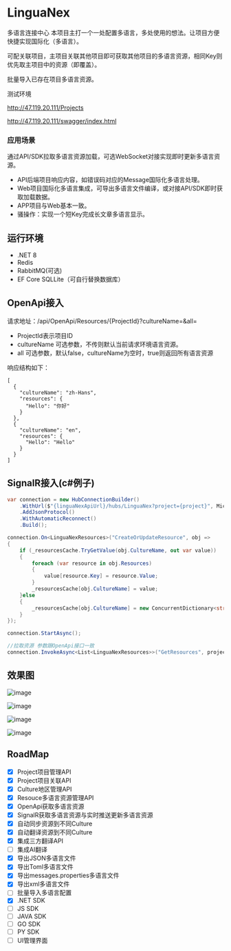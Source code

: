 # LinguaNex
多语言连接中心
本项目主打一个一处配置多语言，多处使用的想法。让项目方便快捷实现国际化（多语言）。

可配关联项目，主项目关联其他项目即可获取其他项目的多语言资源，相同Key则优先取主项目中的资源（即覆盖）。

批量导入已存在项目多语言资源。

测试环境

http://47.119.20.111/Projects

http://47.119.20.111/swagger/index.html
### 应用场景
通过API/SDK拉取多语言资源加载，可选WebSocket对接实现即时更新多语言资源。
- API后端项目响应内容，如错误码对应的Message国际化多语言处理。
- Web项目国际化多语言集成，可导出多语言文件编译，或对接API/SDK即时获取加载数据。
- APP项目与Web基本一致。
- 骚操作：实现一个短Key完成长文章多语言显示。

## 运行环境
- .NET 8
- Redis
- RabbitMQ(可选)
- EF Core SQLLite（可自行替换数据库）

## OpenApi接入
请求地址：/api/OpenApi/Resources/{ProjectId}?cultureName=&all=

- ProjectId表示项目ID
- cultureName 可选参数，不传则默认当前请求环境语言资源。
- all 可选参数，默认false，cultureName为空时，true则返回所有语言资源
  
响应结构如下：
```
[
  {
    "cultureName": "zh-Hans",
    "resources": {
      "Hello": "你好"
    }
  },
  {
    "cultureName": "en",
    "resources": {
      "Hello": "Hello"
    }
  }
]
```
## SignalR接入(c#例子)
``` c#
var connection = new HubConnectionBuilder()
    .WithUrl($"{linguaNexApiUrl}/hubs/LinguaNex?project={project}", Microsoft.AspNetCore.Http.Connections.HttpTransportType.WebSockets)
    .AddJsonProtocol()
    .WithAutomaticReconnect()
    .Build();

connection.On<LinguaNexResources>("CreateOrUpdateResource", obj => 
{
    if (_resourcesCache.TryGetValue(obj.CultureName, out var value))
    {
        foreach (var resource in obj.Resources)
        {
            value[resource.Key] = resource.Value;
        }
        _resourcesCache[obj.CultureName] = value;
    }else
    {
        _resourcesCache[obj.CultureName] = new ConcurrentDictionary<string, string>(obj.Resources);
    }
});

connection.StartAsync();

//拉取资源 参数跟OpenApi接口一致
connection.InvokeAsync<List<LinguaNexResources>>("GetResources", projectId, cultureName,all);
```

## 效果图
![image](https://github.com/fanslead/LinguaNex/assets/22066473/8f38e6dd-63ee-4d78-9434-ef9f302a1630)

![image](https://github.com/fanslead/LinguaNex/assets/22066473/55238455-c0a3-483d-bf0d-fd3307b07683)

![image](https://github.com/fanslead/LinguaNex/assets/22066473/c6271834-d961-4b79-a25a-c9aff58482ab)

![image](https://github.com/fanslead/LinguaNex/assets/22066473/ad488c11-bd0e-4809-b9ff-c98d1ba69207)

## RoadMap
- [x] Project项目管理API
- [x] Project项目关联API
- [x] Culture地区管理API
- [x] Resouce多语言资源管理API
- [x] OpenApi获取多语言资源
- [x] SignalR获取多语言资源与实时推送更新多语言资源
- [x] 自动同步资源到不同Culture
- [x] 自动翻译资源到不同Culture
- [x] 集成三方翻译API
- [ ] 集成AI翻译
- [x] 导出JSON多语言文件
- [x] 导出Toml多语言文件
- [x] 导出messages.properties多语言文件
- [x] 导出xml多语言文件
- [ ] 批量导入多语言配置
- [x] .NET SDK
- [ ] JS SDK
- [ ] JAVA SDK
- [ ] GO SDK
- [ ] PY SDK
- [ ] UI管理界面
